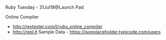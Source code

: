 Ruby Tuesday - 31Jul18@Launch Pad

Online Complier
- http://rextester.com/l/ruby_online_compiler
- http://repl.it
Sample Data - https://jsonplaceholder.typicode.com/users
